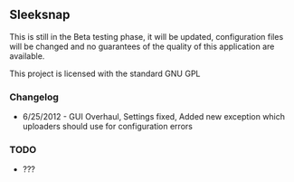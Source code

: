 Sleeksnap
---------

This is still in the Beta testing phase, it will be updated, configuration files will be changed and no guarantees of the quality of this application are available.

This project is licensed with the standard GNU GPL

### Changelog ###

- 6/25/2012 - GUI Overhaul, Settings fixed, Added new exception which uploaders should use for configuration errors

### TODO ###

- ???